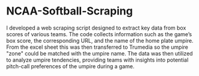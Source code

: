# NCAA-Softball-Scraping
I developed a web scraping script designed to extract key data from box scores of various teams.
The code collects information such as the game’s box score, the corresponding URL, and the name of the home plate umpire. From the excel sheet this was then transferred to Trumedia so the umpire "zone" could be matched with the umpire name. The data was then utilized to analyze umpire tendencies, providing teams with insights into potential pitch-call preferences of the umpire during a game. 

